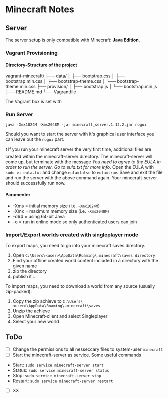 # Minecraft Notes


## Server

The server setup is only compatible with Minecraft: __Java Edition__.

### Vagrant Provisioning

#### Directory-Structure of the project

vagrant-minecraft/
├── data/
│   ├── bootstrap.css
│   ├── bootstrap.min.css
│   ├── bootstrap-theme.css
│   └── bootstrap-theme.min.css
├── provision/
│   ├── bootstrap.js
│   └── bootstrap.min.js
├── README.md
└── Vagrantfile

The Vagrant box is set with 

### Run Server

`java -Xmx1024M -Xms2048M -jar minecraft_server.1.12.2.jar nogui`

Should you want to start the server with it's graphical user interface you can leave out the `nogui` part.

:exclamation: If you run your minecraft server the very first time, additional files are created within 
the minecraft-server directory. The minecraft-server will come up, but terminate with the message *You need to agree to the EULA in order to run the server. Go to eula.txt for more info*. Open the EULA with `sudo vi eula.txt` and change `eula=false` to `eula=true`.
Save and exit the file and run the server with the above command again. Your minecraft-server should successfully run now.  

#### Paramenter

* -Xms = initial memory size (i.e. `-Xmx1024M`)
* -Xmx = maximum memory size (i.e. `-Xms2048M`)
* -d64 = using 64-bit Java
* -o = run in online mode so only authenticated users can join

### Import/Export worlds created with singleplayer mode

To export maps, you need to go into your minecraft saves directory. 
1. Open `C:\Users\<user>\AppData\Roaming\.minecraft\saves directory`
2. Find your offline created world content included in a directory with the given name
3. zip the directory
4. publish it ...

To import maps, you need to download a world from any source (usually zip-packed).
1. Copy the zip achieve to `C:\Users\<user>\AppData\Roaming\.minecraft\saves`
2. Unzip the achieve
3. Open Minecraft-client and select Singleplayer
4. Select your new world

## ToDo

- [ ] Change the permissions to all nesseccary files to system-user `minecraft`
- [ ] Start the minecraft-server as service. Some useful commands

* Start: `sudo service minecraft-server start`
* Status: `sudo service minecraft-server status`
* Stop: `sudo service minecraft-server stop`
* Restart: `sudo service minecraft-server restart`

- [ ] XX